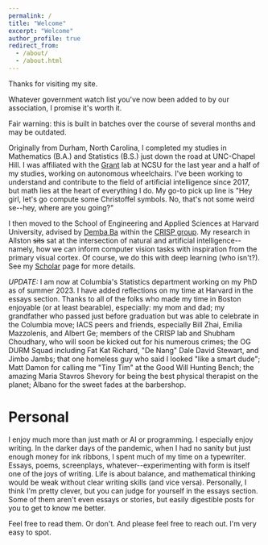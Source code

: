 ```yaml
---
permalink: /
title: "Welcome"
excerpt: "Welcome"
author_profile: true
redirect_from: 
  - /about/
  - /about.html
---
```


Thanks for visiting my site. 

Whatever government watch list you've now been added to by our association, I promise it's worth it. 

Fair warning: this is built in batches over the course of several months and may be outdated. 

Originally from Durham, North Carolina, I completed my studies in Mathematics (B.A.) and Statistics (B.S.) just down the road at UNC-Chapel Hill. I was affiliated with the [Grant](https://ece.ncsu.edu/people/egrant/) lab at NCSU for the last year and a half of my studies, working on autonomous wheelchairs. I've been working to understand and contribute to the field of artificial intelligence since 2017, but math lies at the heart of everything I do. My go-to pick up line is "Hey girl, let's go compute some Christoffel symbols. No, that's not some weird se--hey, where are you going?"

I then moved to the School of Engineering and Applied Sciences at Harvard University, advised by [Demba Ba](https://www.seas.harvard.edu/person/demba-ba) within the [CRISP group](https://crisp.seas.harvard.edu/). My research in Allston ~~sits~~ sat at the intersection of natural and artificial intelligence--namely, how we can inform computer vision tasks with inspiration from the primary visual cortex. Of course, we do this with deep learning (who isn't?). See my [Scholar](https://scholar.google.com/citations?user=wFocmRkAAAAJ&hl=en&oi=ao) page for more details. 

*UPDATE:* I am now at Columbia's Statistics department working on my PhD as of summer 2023. I have added reflections on my time at Harvard in the essays section. Thanks to all of the folks who made my time in Boston enjoyable (or at least bearable), especially: my mom and dad; my grandfather who passed just before graduation but was able to celebrate in the Columbia move; IACS peers and friends, especially Bill Zhai, Emilia Mazzolenis, and Albert Ge; members of the CRISP lab and Shubham Choudhary, who will soon be kicked out for his numerous crimes; the OG DURM Squad including Fat Kat Richard, "De Nang" Dale David Stewart, and Jimbo Jambs; that one homeless guy who said I looked "like a smart dude"; Matt Damon for calling me "Tiny Tim" at the Good Will Hunting Bench; the amazing Maria Stavros Shevory for being the best physical therapist on the planet; Albano for the sweet fades at the barbershop. 

Personal
=========

I enjoy much more than just math or AI or programming. I especially enjoy writing. In the darker days of the pandemic, when I had no sanity but just enough money for ink ribbons, I spent much of my time on a typewriter. Essays, poems, screenplays, whatever--experimenting with form is itself one of the joys of writing. Life is about balance, and mathematical thinking would be weak without clear writing skills (and vice versa). Personally, I think I'm pretty clever, but you can judge for yourself in the essays section. Some of them aren't even essays or stories, but easily digestible posts for you to get to know me better. 

Feel free to read them. Or don't. And please feel free to reach out. I'm very easy to spot. 





